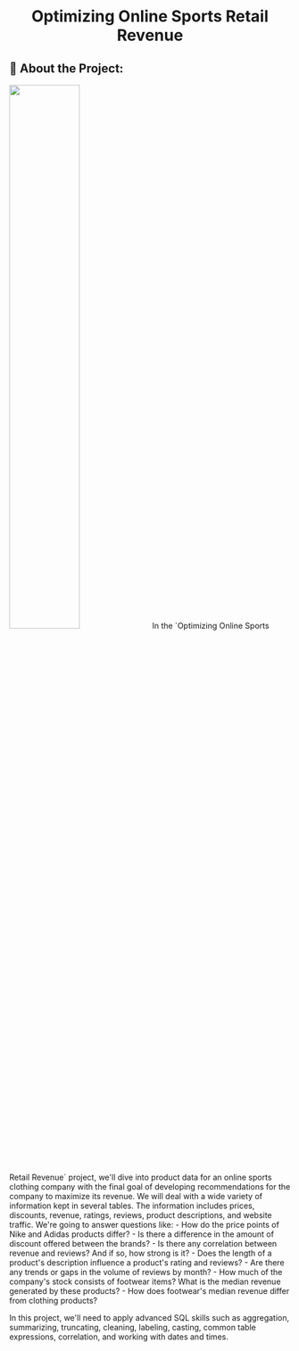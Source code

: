 <h1 align="center"> Optimizing Online Sports Retail Revenue   
  
## 🎾 About the Project:
<img src="https://mongooseagency.com/files/3415/9620/1413/Return_of_Sports.jpg" width=50% height=50%> 
In the `Optimizing Online Sports Retail Revenue` project, we'll dive into product data for an online sports clothing company with the final goal of developing recommendations for the company to maximize its revenue. We will deal with a wide variety of information kept in several tables. The information includes prices, discounts, revenue, ratings, reviews, product descriptions, and website traffic. We're going to answer questions like:  
- How do the price points of Nike and Adidas products differ?
- Is there a difference in the amount of discount offered between the brands?
- Is there any correlation between revenue and reviews? And if so, how strong is it?
- Does the length of a product's description influence a product's rating and reviews?
- Are there any trends or gaps in the volume of reviews by month?
- How much of the company's stock consists of footwear items? What is the median revenue generated by these products?
- How does footwear's median revenue differ from clothing products?  

In this project, we'll need to apply advanced SQL skills such as aggregation, summarizing, truncating, cleaning, labeling, casting, common table expressions, correlation, and working with dates and times.
